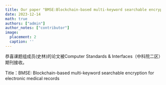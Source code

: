 ```yaml
---
title: Our paper "BMSE:Blockchain-based multi-keyword searchable encryption for electronic medical records" is accepted by Computer Standards & Interfaces (中科院2区)
date: 2023-12-14
math: true
authors: ["admin"]
author_notes: ["contributor"]
image:
  placement: 2
  caption: ''
---
```


恭喜课题组成员(史林)的论文被Computer Standards & Interfaces（中科院二区）期刊接收。 

Title：BMSE: Blockchain-based multi-keyword searchable encryption for electronic medical records